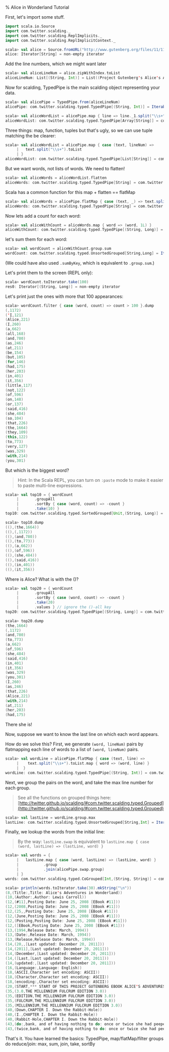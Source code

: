 % Alice in Wonderland Tutorial

First, let's import some stuff.

```scala
import scala.io.Source
import com.twitter.scalding._
import com.twitter.scalding.ReplImplicits._
import com.twitter.scalding.ReplImplicitContext._
```

```scala
scala> val alice = Source.fromURL("http://www.gutenberg.org/files/11/11.txt").getLines
alice: Iterator[String] = non-empty iterator
```

Add the line numbers, which we might want later
```scala
scala> val aliceLineNum = alice.zipWithIndex.toList
aliceLineNum: List[(String, Int)] = List((Project Gutenberg's Alice's Adventures in Wonderland, by Lewis Carroll,0), ("",1), (This eBook is for the use of anyone anywhere at no cost and with,2), (almost no restrictions whatsoever.  You may copy it, give it away or,3), (re-use it under the terms of the Project Gutenberg License included,4), (with this eBook or online at www.gutenberg.org,5), ("",6), ("",7), (Title: Alice's Adventures in Wonderland,8), ("",9), (Author: Lewis Carroll,10), ("",11), (Posting Date: June 25, 2008 [EBook #11],12), (Release Date: March, 1994,13), ([Last updated: December 20, 2011],14), ("",15), (Language: English,16), ("",17), (Character set encoding: ASCII,18), ("",19), (*** START OF THIS PROJECT GUTENBERG EBOOK ALICE'S ADVENTURES IN WONDERLAND ***,20), ("",21)...
```

Now for scalding, TypedPipe is the main scalding object representing
your data.

```scala
scala> val alicePipe = TypedPipe.from(aliceLineNum)
alicePipe: com.twitter.scalding.typed.TypedPipe[(String, Int)] = IterablePipe(List((Project Gutenberg's Alice's Adventures in Wonderland, by Lewis Carroll,0), (,1), (This eBook is for the use of anyone anywhere at no cost and with,2), (almost no restrictions whatsoever.  You may copy it, give it away or,3), (re-use it under the terms of the Project Gutenberg License included,4), (with this eBook or online at www.gutenberg.org,5), (,6), (,7), (Title: Alice's Adventures in Wonderland,8), (,9), (Author: Lewis Carroll,10), (,11), (Posting Date: June 25, 2008 [EBook #11],12), (Release Date: March, 1994,13), ([Last updated: December 20, 2011],14), (,15), (Language: English,16), (,17), (Character set encoding: ASCII,18), (,19), (*** START OF THIS PROJECT GUTENBERG EBOOK ALICE'S ADVENTURES IN W...

scala> val aliceWordList = alicePipe.map { line => line._1.split("\\s+") }
aliceWordList: com.twitter.scalding.typed.TypedPipe[Array[String]] = com.twitter.scalding.typed.TypedPipeFactory@18a58466
```

Three things: map, function, tuples
but that's ugly, so we can use tuple matching the be clearer:

```scala
scala> val aliceWordList = alicePipe.map { case (text, lineNum) =>
     |   text.split("\\s+").toList
     | }
aliceWordList: com.twitter.scalding.typed.TypedPipe[List[String]] = com.twitter.scalding.typed.TypedPipeFactory@3f378a65
```

But we want words, not lists of words. We need to flatten!
```scala
scala> val aliceWords = aliceWordList.flatten
aliceWords: com.twitter.scalding.typed.TypedPipe[String] = com.twitter.scalding.typed.TypedPipeFactory@62fa5a78
```

Scala has a common function for this map + flatten == flatMap
```scala
scala> val aliceWords = alicePipe.flatMap { case (text, _) => text.split("\\s+").toList }
aliceWords: com.twitter.scalding.typed.TypedPipe[String] = com.twitter.scalding.typed.TypedPipeFactory@2f0e74e
```

Now lets add a count for each word:
```scala
scala> val aliceWithCount = aliceWords.map { word => (word, 1L) }
aliceWithCount: com.twitter.scalding.typed.TypedPipe[(String, Long)] = com.twitter.scalding.typed.TypedPipeFactory@4e8d7363
```
let's sum them for each word:
```scala
scala> val wordCount = aliceWithCount.group.sum
wordCount: com.twitter.scalding.typed.UnsortedGrouped[String,Long] = IteratorMappedReduce(scala.math.Ordering$String$@2b0b6c98,com.twitter.scalding.typed.TypedPipeFactory@7b06853b,<function2>,None)
```

(We could have also used `.sumByKey`, which is equivalent to `.group.sum`.)

Let's print them to the screen (REPL only):
```scala
scala> wordCount.toIterator.take(100)
res0: Iterator[(String, Long)] = non-empty iterator
```

Let's print just the ones with more that 100 appearances:
```scala
scala> wordCount.filter { case (word, count) => count > 100 }.dump
(,1172)
('I,121)
(Alice,221)
(I,260)
(a,662)
(all,168)
(and,780)
(as,246)
(at,211)
(be,154)
(but,105)
(for,146)
(had,175)
(her,203)
(in,401)
(it,356)
(little,117)
(not,122)
(of,596)
(on,148)
(or,137)
(said,416)
(she,484)
(so,104)
(that,226)
(the,1664)
(they,109)
(this,122)
(to,773)
(very,127)
(was,329)
(with,214)
(you,301)
```

But which is the biggest word?

> Hint: In the Scala REPL, you can turn on `:paste` mode to make it easier to paste multi-line expressions.

```scala
scala> val top10 = { wordCount
     |       .groupAll
     |       .sortBy { case (word, count) => -count }
     |       .take(10) }
top10: com.twitter.scalding.typed.SortedGrouped[Unit,(String, Long)] = ValueSortedReduce(scala.math.Ordering$Unit$@238f81d2,com.twitter.scalding.typed.TypedPipeFactory@2294143b,scala.math.Ordering$$anon$9@27bc3f39,<function2>,Some(1))

scala> top10.dump
((),(the,1664))
((),(,1172))
((),(and,780))
((),(to,773))
((),(a,662))
((),(of,596))
((),(she,484))
((),(said,416))
((),(in,401))
((),(it,356))
```

Where is Alice? What is with the ()?

```scala
scala> val top20 = { wordCount
     |       .groupAll
     |       .sortBy { case (word, count) => -count }
     |       .take(20)
     |       .values } // ignore the ()-all key
top20: com.twitter.scalding.typed.TypedPipe[(String, Long)] = com.twitter.scalding.typed.TypedPipeFactory@416dd5de

scala> top20.dump
(the,1664)
(,1172)
(and,780)
(to,773)
(a,662)
(of,596)
(she,484)
(said,416)
(in,401)
(it,356)
(was,329)
(you,301)
(I,260)
(as,246)
(that,226)
(Alice,221)
(with,214)
(at,211)
(her,203)
(had,175)
```

There she is!

Now, suppose we want to know the last line on which each word appears.

How do we solve this?
First, we generate `(word, lineNum)` pairs by  flatmapping each line of words to a list of `(word, lineNum)` pairs.

```scala
scala> val wordLine = alicePipe.flatMap { case (text, line) =>
     |    text.split("\\s+").toList.map { word => (word, line) }
     |  }
wordLine: com.twitter.scalding.typed.TypedPipe[(String, Int)] = com.twitter.scalding.typed.TypedPipeFactory@68250325
```

Next, we group the pairs on the word, and take the max line number for each group.

> See all the functions on grouped things here:
> [http://twitter.github.io/scalding/#com.twitter.scalding.typed.Grouped](http://twitter.github.io/scalding/#com.twitter.scalding.typed.Grouped)

```scala
scala> val lastLine = wordLine.group.max
lastLine: com.twitter.scalding.typed.UnsortedGrouped[String,Int] = IteratorMappedReduce(scala.math.Ordering$String$@2b0b6c98,com.twitter.scalding.typed.TypedPipeFactory@4e611cb2,<function2>,None)
```

Finally, we lookup the words from the initial line:

> By the way: `lastLine.swap` is equivalent to `lastLine.map { case (word, lastLine) => (lastLine, word) }`

```scala
scala> val words = {
     |   lastLine.map { case (word, lastLine) => (lastLine, word) }
     |           .group
     |           .join(alicePipe.swap.group)
     | }
words: com.twitter.scalding.typed.CoGrouped[Int,(String, String)] = com.twitter.scalding.typed.CoGroupable$$anon$3@45b02f9

scala> println(words.toIterator.take(30).mkString("\n"))
(8,(Title:,Title: Alice's Adventures in Wonderland))
(10,(Author:,Author: Lewis Carroll))
(12,(#11],Posting Date: June 25, 2008 [EBook #11]))
(12,(2008,Posting Date: June 25, 2008 [EBook #11]))
(12,(25,,Posting Date: June 25, 2008 [EBook #11]))
(12,(June,Posting Date: June 25, 2008 [EBook #11]))
(12,(Posting,Posting Date: June 25, 2008 [EBook #11]))
(12,([EBook,Posting Date: June 25, 2008 [EBook #11]))
(13,(1994,Release Date: March, 1994))
(13,(Date:,Release Date: March, 1994))
(13,(Release,Release Date: March, 1994))
(14,(20,,[Last updated: December 20, 2011]))
(14,(2011],[Last updated: December 20, 2011]))
(14,(December,[Last updated: December 20, 2011]))
(14,([Last,[Last updated: December 20, 2011]))
(14,(updated:,[Last updated: December 20, 2011]))
(16,(Language:,Language: English))
(18,(ASCII,Character set encoding: ASCII))
(18,(Character,Character set encoding: ASCII))
(18,(encoding:,Character set encoding: ASCII))
(20,(START,*** START OF THIS PROJECT GUTENBERG EBOOK ALICE'S ADVENTURES IN WONDERLAND ***))
(35,(3.0,THE MILLENNIUM FULCRUM EDITION 3.0))
(35,(EDITION,THE MILLENNIUM FULCRUM EDITION 3.0))
(35,(FULCRUM,THE MILLENNIUM FULCRUM EDITION 3.0))
(35,(MILLENNIUM,THE MILLENNIUM FULCRUM EDITION 3.0))
(40,(Down,CHAPTER I. Down the Rabbit-Hole))
(40,(I.,CHAPTER I. Down the Rabbit-Hole))
(40,(Rabbit-Hole,CHAPTER I. Down the Rabbit-Hole))
(43,(do:,bank, and of having nothing to do: once or twice she had peeped into the))
(43,(twice,bank, and of having nothing to do: once or twice she had peeped into the))
```

That's it.
You have learned the basics:
TypedPipe, map/flatMap/filter
groups do reduce/join: max, sum, join, take, sortBy
